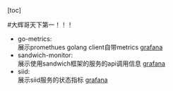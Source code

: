 [toc]

#大辉哥天下第一！！！

- go-metrics:  
  展示promethues golang client自带metrics [grafana](https://grafana.com/grafana/dashboards/13722)  
- sandwich-monitor:  
  展示使用sandwich框架的服务的api调用信息 [grafana](https://grafana.com/grafana/dashboards/13458)  
- siid:  
  展示siid服务的状态指标 [grafana](https://grafana.com/grafana/dashboards/13505)  
  
